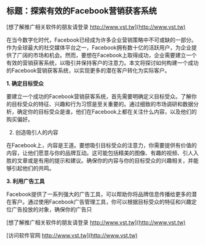 ## **标题：探索有效的Facebook营销获客系统**

[想了解推广相关软件的朋友请登录 http://www.vst.tw](http://www.vst.tw)

在当今数字化时代，Facebook已经成为许多企业营销策略中不可或缺的一部分。作为全球最大的社交媒体平台之一，Facebook拥有数十亿的活跃用户，为企业提供了广阔的市场和机会。然而，要想在Facebook上取得成功，企业需要建立一个有效的营销获客系统，以吸引并保持客户的注意力。本文将探讨如何构建一个成功的Facebook营销获客系统，以实现更多的潜在客户转化为实际客户。

**1. 确定目标受众**

要建立一个成功的Facebook营销获客系统，首先需要明确定义目标受众。了解你的目标受众的特征、兴趣和行为习惯是至关重要的。通过细致的市场调研和数据分析，确定你的目标受众是谁，他们在Facebook上都在关注什么内容，以及他们的购买偏好。

2. 创造吸引人的内容

在Facebook上，内容是王道。要想吸引目标受众的注意力，你需要提供有价值的内容，让他们愿意与你的品牌互动。这可能包括精美的图像、有趣的视频、引人入胜的文章或是有用的提示和建议。确保你的内容与你的目标受众的兴趣相关，并能够引起他们的共鸣。

**3. 利用广告工具**

Facebook提供了一系列强大的广告工具，可以帮助你将品牌信息传播给更多的潜在客户。通过使用Facebook广告管理工具，你可以根据目标受众的特征和兴趣定位广告投放的对象，确保你的广告只

[想了解推广相关软件的朋友请登录 http://www.vst.tw](http://www.vst.tw)


[访问软件官网 http://www.vst.tw](http://www.vst.tw)
